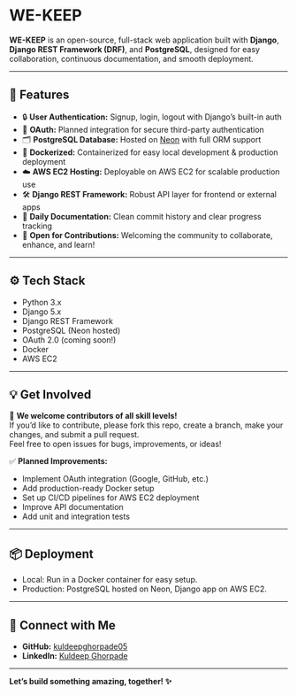 # WE-KEEP

**WE-KEEP** is an open-source, full-stack web application built with **Django**, **Django REST Framework (DRF)**, and **PostgreSQL**, designed for easy collaboration, continuous documentation, and smooth deployment.

---

## 🚀 Features

- 🔒 **User Authentication:** Signup, login, logout with Django’s built-in auth
- 🔑 **OAuth:** Planned integration for secure third-party authentication
- 🗂️ **PostgreSQL Database:** Hosted on [Neon](https://neon.tech/) with full ORM support
- 🐳 **Dockerized:** Containerized for easy local development & production deployment
- ☁️ **AWS EC2 Hosting:** Deployable on AWS EC2 for scalable production use
- 🛠️ **Django REST Framework:** Robust API layer for frontend or external apps
- 📄 **Daily Documentation:** Clean commit history and clear progress tracking
- 🤝 **Open for Contributions:** Welcoming the community to collaborate, enhance, and learn!

---

## ⚙️ Tech Stack

- Python 3.x
- Django 5.x
- Django REST Framework
- PostgreSQL (Neon hosted)
- OAuth 2.0 (coming soon!)
- Docker
- AWS EC2

---

## 💡 Get Involved

🚀 **We welcome contributors of all skill levels!**  
If you’d like to contribute, please fork this repo, create a branch, make your changes, and submit a pull request.  
Feel free to open issues for bugs, improvements, or ideas!

✅ **Planned Improvements:**
- Implement OAuth integration (Google, GitHub, etc.)
- Add production-ready Docker setup
- Set up CI/CD pipelines for AWS EC2 deployment
- Improve API documentation
- Add unit and integration tests

---

## 📦 Deployment

- Local: Run in a Docker container for easy setup.
- Production: PostgreSQL hosted on Neon, Django app on AWS EC2.

---

## 🙌 Connect with Me

- **GitHub:** [kuldeepghorpade05](https://github.com/kuldeepghorpade05)
- **LinkedIn:** [Kuldeep Ghorpade](https://www.linkedin.com/in/kuldeep-ghorpade/)

---

**Let’s build something amazing, together! ✨**
